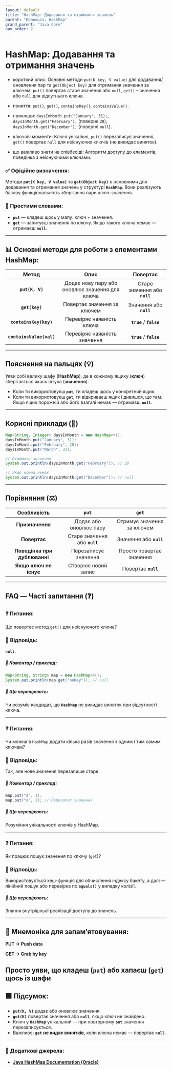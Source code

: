 ```yaml
---
layout: default
title: "HashMap: Додавання та отримання значень"
parent: "Колекції: HashMap"
grand_parent: "Java Core"
nav_order: 2
---
```


# HashMap: Додавання та отримання значень

* короткий опис: Основні методи `put(K key, V value)` для додавання/оновлення пар та `get(Object key)` для отримання значення за ключем. `put()` повертає старе значення або `null`, `get()` – значення або `null` для відсутнього ключа.

* поняття: `put()`, `get()`, `containsKey()`, `containsValue()`.

* приклади: `daysInMonth.put("January", 31);`, `daysInMonth.get("February");` (поверне `28`), `daysInMonth.get("December");` (поверне `null`).

* ключові моменти: Ключі унікальні, `put()` перезаписує значення, `get()` повертає `null` для неіснуючих ключів (не викидає виняток).

* що важливо знати на співбесіді: Алгоритм доступу до елементів, поведінка з неіснуючими ключами.

### **✅ Офіційне визначення:**

Методи **`put(K key, V value)`** та **`get(Object key)`** є основними для додавання та отримання значень у структурі **`HashMap`**. Вони реалізують базову функціональність зберігання пари ключ–значення.

### **🧠 Простими словами:**

* **`put`** — кладеш щось у мапу: ключ \+ значення.
* **`get`** — запитуєш значення по ключу. Якщо такого ключа немає — отримаєш **`null`**.

---

## **📊 Основні методи для роботи з елементами HashMap:**

| Метод | Опис | Повертає |
| :---: | :---: | :---: |
| **`put(K, V)`** | Додає нову пару або оновлює значення для ключа | Старе значення або **`null`** |
| **`get(key)`** | Повертає значення за ключем | Значення або **`null`** |
| **`containsKey(key)`** | Перевіряє наявність ключа | **`true`** / **`false`** |
| **`containsValue(val)`** | Перевіряє наявність значення | **`true`** / **`false`** |

---

## **Пояснення на пальцях (💡)**

Уяви собі велику шафу (**HashMap**), де в кожному ящику (**ключ**) зберігається якась штука (**значення**).

* Коли ти використовуєш **`put`**, ти кладеш щось у конкретний ящик.
* Коли ти використовуєш **`get`**, ти відкриваєш ящик і дивишся, що там. Якщо ящик порожній або його взагалі немає — отримаєш **`null`**.

---

## **Корисні приклади (🧪)**

```java
Map<String, Integer> daysInMonth = new HashMap<>();
daysInMonth.put("January", 31);
daysInMonth.put("February", 28);
daysInMonth.put("March", 31);

// Отримати значення
System.out.println(daysInMonth.get("February")); // 28

// Якщо ключа немає
System.out.println(daysInMonth.get("December")); // null
```

---

## **Порівняння (⚖️)**

| Особливість | `put` | `get` |
| :---: | :---: | :---: |
| **Призначення** | Додає або оновлює пару | Отримує значення за ключем |
| **Повертає** | Старе значення або **`null`** | Значення або **`null`** |
| **Поведінка при дублюванні** | Перезаписує значення | Просто повертає значення |
| **Якщо ключ не існує** | Створює новий запис | Повертає **`null`** |

---

## **FAQ — Часті запитання (❓)**

### **❓ Питання:**

 Що повертає метод `get()` для неіснуючого ключа?

### **💬 Відповідь:**

**`null`**.

##### **📝 Коментар / приклад:**

```java
Map<String, String> map = new HashMap<>();
System.out.println(map.get("noKey")); // null
```

##### **📌 Що перевіряють:**

Чи розуміє кандидат, що **`HashMap`** не викидає виняток при відсутності ключа.

---

### **❓ Питання:**

 Чи можна в `HashMap` додати кілька разів значення з одним і тим самим ключем?

### **💬 Відповідь:**

Так, але нове значення перезапише старе.

##### **📝 Коментар / приклад:**

```java
map.put("a", 1);
map.put("a", 2); // Перезапис значення
```

##### **📌 Що перевіряють:**

Розуміння унікальності ключів у HashMap.

---

### **❓ Питання:**

 Як працює пошук значення по ключу (`get`)?

### **💬 Відповідь:**

Використовується хеш-функція для обчислення індексу бакету, а далі — лінійний пошук або перевірка по **`equals()`** у випадку колізії.

##### **📌 Що перевіряють:**

Знання внутрішньої реалізації доступу до значень.

---

## **🧠 Мнемоніка для запам’ятовування:**

**PUT -> Push data**

**GET -> Grab by key**

Просто уяви, що кладеш (**`put`**) або хапаєш (**`get`**) щось із шафи
---

## **🟩 Підсумок:**

* **`put(K, V)`** додає або оновлює значення.
* **`get(K)`** повертає значення або **`null`**, якщо ключ не знайдено.
* Ключ у **`HashMap`** унікальний — при повторному **`put`** значення перезаписується.
* Важливо: **`get`** **не кидає винятків**, коли ключа немає — повертає **`null`**.

---

### **🔗 Додаткові джерела:**

* [**Java HashMap Documentation (Oracle)**](https://docs.oracle.com/en/java/javase/17/docs/api/java.base/java/util/HashMap.html)
